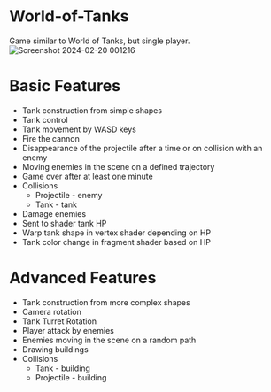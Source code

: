 # World-of-Tanks
Game similar to World of Tanks, but single player.
![Screenshot 2024-02-20 001216](https://github.com/anaglodariu/World-of-Tanks/assets/94357049/75224044-0770-4ddf-823d-de00fc071121)

Basic Features
==
- Tank construction from simple shapes
- Tank control
- Tank movement by WASD keys 
- Fire the cannon
- Disappearance of the projectile after a time or on collision with an enemy
- Moving enemies in the scene on a defined trajectory
- Game over after at least one minute
- Collisions
    - Projectile - enemy
    - Tank - tank
- Damage enemies
- Sent to shader tank HP
- Warp tank shape in vertex shader depending on HP 
- Tank color change in fragment shader based on HP
  
Advanced Features
==
- Tank construction from more complex shapes
- Camera rotation
- Tank Turret Rotation
- Player attack by enemies
- Enemies moving in the scene on a random path
- Drawing buildings
- Collisions
    - Tank - building
    - Projectile - building
